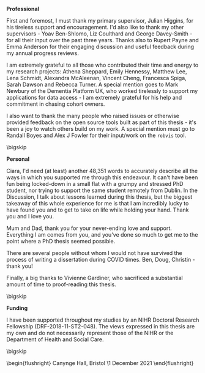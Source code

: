 <!-- do not edit by hand - make changes to _acknowledgements.Rmd instead -->

<!-- TODO UPDATE and check all name spellings -->

__Professional__

First and foremost, I must thank my primary supervisor, Julian Higgins, for his tireless support and encouragement. I'd also like to thank my other supervisors - Yoav Ben-Shlomo, Liz Coulthard and George Davey-Smith - for all their input over the past three years. Thanks also to Rupert Payne and Emma Anderson for their engaging discussion and useful feedback during my annual progress reviews.

I am extremely grateful to all those who contributed their time and energy to my research projects: Athena Sheppard, Emily Hennessy, Matthew Lee, Lena Schmidt, Alexandra McAleenan, Vincent Cheng, Francesca Spiga, Sarah Dawson and Rebecca Turner. A special mention goes to Mark Newbury of the Dementia Platform UK, who worked tirelessly to support my applications for data access - I am extremely grateful for his help and commitment in chasing cohort owners.

I also want to thank the many people who raised issues or otherwise provided feedback on the open source tools built as part of this thesis - it's been a joy to watch others build on my work. A special mention must go to Randall Boyes and Alex J Fowler for their input/work on the `robvis` tool.

\bigskip

__Personal__

Ciara, I'd need (at least) another 48,351 words to accurately describe all the ways in which you supported me through this endeavour. It can't have been fun being locked-down in a small flat with a grumpy and stressed PhD student, nor trying to support the same student remotely from Dublin. In the Discussion, I talk about lessons learned during this thesis, but the biggest takeaway of this whole experience for me is that I am incredibly lucky to have found you and to get to take on life while holding your hand. Thank you and I love you.

Mum and Dad, thank you for your never-ending love and support. Everything I am comes from you, and you've done so much to get me to the point where a PhD thesis seemed possible.

There are several people without whom I would not have survived the process of writing a dissertation during COVID times. Ben, Doug, Christin - thank you! 

Finally, a big thanks to Vivienne Gardiner, who sacrificed a substantial amount of time to proof-reading this thesis.

\bigskip

__Funding__

I have been supported throughout my studies by an NIHR Doctoral Research Fellowship (DRF-2018-11-ST2-048). The views expressed in this thesis are my own and do not necessarily represent those of the NIHR or the Department of Health and Social Care.

\bigskip

\begin{flushright}
Canynge Hall, Bristol \\1 December 2021
\end{flushright}

